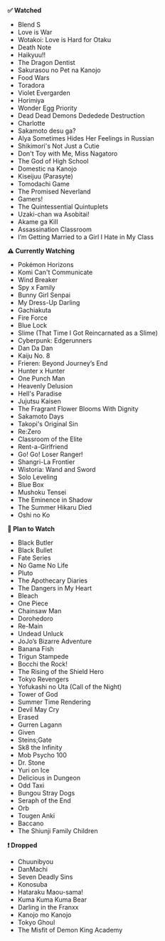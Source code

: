 **✅ Watched**

- Blend S  
- Love is War  
- Wotakoi: Love is Hard for Otaku  
- Death Note  
- Haikyuu!!  
- The Dragon Dentist  
- Sakurasou no Pet na Kanojo  
- Food Wars  
- Toradora  
- Violet Evergarden  
- Horimiya  
- Wonder Egg Priority  
- Dead Dead Demons Dededede Destruction  
- Charlotte  
- Sakamoto desu ga?  
- Alya Sometimes Hides Her Feelings in Russian  
- Shikimori's Not Just a Cutie  
- Don't Toy with Me, Miss Nagatoro  
- The God of High School  
- Domestic na Kanojo  
- Kiseijuu (Parasyte)  
- Tomodachi Game  
- The Promised Neverland  
- Gamers!  
- The Quintessential Quintuplets  
- Uzaki-chan wa Asobitai!  
- Akame ga Kill  
- Assassination Classroom  
- I’m Getting Married to a Girl I Hate in My Class  

**⚠️ Currently Watching**

- Pokémon Horizons  
- Komi Can't Communicate  
- Wind Breaker  
- Spy x Family  
- Bunny Girl Senpai  
- My Dress-Up Darling  
- Gachiakuta  
- Fire Force  
- Blue Lock  
- Slime (That Time I Got Reincarnated as a Slime)  
- Cyberpunk: Edgerunners  
- Dan Da Dan  
- Kaiju No. 8  
- Frieren: Beyond Journey’s End  
- Hunter x Hunter  
- One Punch Man  
- Heavenly Delusion  
- Hell's Paradise  
- Jujutsu Kaisen  
- The Fragrant Flower Blooms With Dignity  
- Sakamoto Days  
- Takopi's Original Sin  
- Re:Zero  
- Classroom of the Elite  
- Rent-a-Girlfriend  
- Go! Go! Loser Ranger!  
- Shangri-La Frontier  
- Wistoria: Wand and Sword  
- Solo Leveling  
- Blue Box  
- Mushoku Tensei  
- The Eminence in Shadow  
- The Summer Hikaru Died  
- Oshi no Ko  

**📌 Plan to Watch**

- Black Butler  
- Black Bullet  
- Fate Series  
- No Game No Life  
- Pluto  
- The Apothecary Diaries  
- The Dangers in My Heart  
- Bleach  
- One Piece  
- Chainsaw Man  
- Dorohedoro  
- Re-Main  
- Undead Unluck  
- JoJo’s Bizarre Adventure  
- Banana Fish  
- Trigun Stampede  
- Bocchi the Rock!  
- The Rising of the Shield Hero  
- Tokyo Revengers  
- Yofukashi no Uta (Call of the Night)  
- Tower of God  
- Summer Time Rendering  
- Devil May Cry  
- Erased  
- Gurren Lagann  
- Given  
- Steins;Gate  
- Sk8 the Infinity  
- Mob Psycho 100  
- Dr. Stone  
- Yuri on Ice  
- Delicious in Dungeon  
- Odd Taxi  
- Bungou Stray Dogs  
- Seraph of the End  
- Orb  
- Tougen Anki  
- Baccano  
- The Shiunji Family Children  

**❗ Dropped**

- Chuunibyou  
- DanMachi  
- Seven Deadly Sins  
- Konosuba  
- Hataraku Maou-sama!  
- Kuma Kuma Kuma Bear  
- Darling in the Franxx  
- Kanojo mo Kanojo  
- Tokyo Ghoul  
- The Misfit of Demon King Academy  

